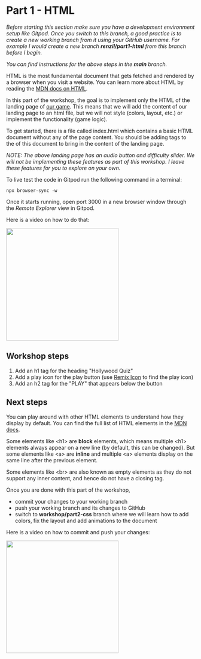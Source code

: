 # Part 1 - HTML 

*Before starting this section make sure you have a development environment setup like Gitpod. Once you switch to this branch, a good practice is to create 
a new working branch from it using your GitHub username. For example I would create a new branch **renzil/part1-html** from this branch before I begin.*

*You can find instructions for the above steps in the **main** branch.*

HTML is the most fundamental document that gets fetched and rendered by a browser when you visit a website. You can learn more about HTML by reading the [MDN docs on HTML](https://developer.mozilla.org/en-US/docs/Web/HTML).

In this part of the workshop, the goal is to implement only the HTML of the landing page of [our game](https://hollywood-quiz.renzil.com). This means that we will add the content of our landing page to an html file, but we will not style (colors, layout, etc.) or implement the functionality (game logic).

To get started, there is a file called index.html which contains a basic HTML document without any of the page content. You should be adding tags to the <body> of this document to bring in the content of the landing page.

*NOTE: The above landing page has an audio button and difficulty slider. We will not be implementing these features as part of this workshop. I leave these features for you to explore on your own.*
  
To live test the code in Gitpod run the following command in a terminal:

```npx browser-sync -w```

Once it starts running, open port 3000 in a new browser window through the *Remote Explorer* view in Gitpod.

Here is a video on how to do that:

<a href="https://www.loom.com/share/7fc854ac6ec645d5a740e3a2986d9dd1">
  <img style="width:300px;max-width:300px;" src="https://cdn.loom.com/sessions/thumbnails/7fc854ac6ec645d5a740e3a2986d9dd1-with-play.gif">
</a>

## Workshop steps

1. Add an h1 tag for the heading "Hollywood Quiz"
2. Add a play icon for the play button (use [Remix Icon](https://remixicon.com) to find the play icon)
3. Add an h2 tag for the "PLAY" that appears below the button

## Next steps

You can play around with other HTML elements to understand how they display by default. You can find the full list of HTML elements in the [MDN docs](https://developer.mozilla.org/en-US/docs/Web/HTML/Element).
  
Some elements like \<h1> are **block** elements, which means multiple \<h1> elements always appear on a new line (by default, this can be changed). But some elements like \<a> are **inline** and multiple \<a> elements display on the same line after the previous element.
  
Some elements like \<br> are also known as empty elements as they do not support any inner content, and hence do not have a closing tag.
  
Once you are done with this part of the workshop,
- commit your changes to your working branch
- push your working branch and its changes to GitHub
- switch to **workshop/part2-css** branch where we will learn how to add colors, fix the layout and add animations to the document

Here is a video on how to commit and push your changes:

<a href="https://www.loom.com/share/f959cff6ab1a4ca1bdf7f0046648f470">
  <img style="width:300px;max-width:300px;" src="https://cdn.loom.com/sessions/thumbnails/f959cff6ab1a4ca1bdf7f0046648f470-with-play.gif">
</a>
